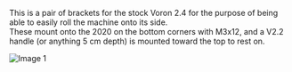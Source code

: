 This is a pair of brackets for the stock Voron 2.4 for the purpose of being able to easily roll the machine onto its side.  
These mount onto the 2020 on the bottom corners with M3x12, and a V2.2 handle (or anything 5 cm depth) is mounted toward the top to rest on.


![Image 1](rollers/vrollers.jpg?raw=true "Image 1")

